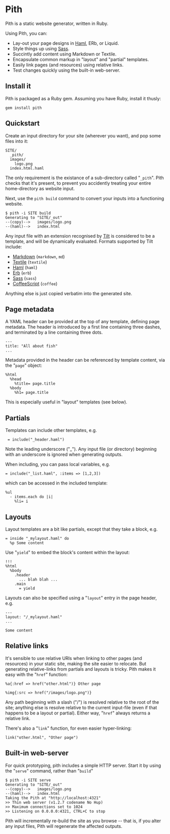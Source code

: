 Pith
====

Pith is a static website generator, written in Ruby.

Using Pith, you can:

* Lay-out your page designs in [Haml][haml], ERb, or Liquid.
* Style things up using [Sass][sass].
* Succintly add content using Markdown or Textile.
* Encapsulate common markup in "layout" and "partial" templates.
* Easily link pages (and resources) using relative links.
* Test changes quickly using the built-in web-server.

Install it
----------

Pith is packaged as a Ruby gem.  Assuming you have Ruby, install it thusly:

    gem install pith

Quickstart
----------

Create an input directory for your site (wherever you want), and pop some files into it:

    SITE/
      _pith/
      images/
        logo.png
      index.html.haml

The only requirement is the existance of a sub-directory called "`_pith`".  Pith checks that it's present, to prevent you accidently treating your entire home-directory as website input.

Next, use the `pith build` command to convert your inputs into a functioning website.

    $ pith -i SITE build
    Generating to "SITE/_out"
    --(copy)-->   images/logo.png
    --(haml)-->   index.html

Any input file with an extension recognised by [Tilt][tilt] is considered to be a template, and will be dynamically evaluated.  Formats supported by Tilt include:

- [Markdown](http://daringfireball.net/projects/markdown/) (`markdown`, `md`)
- [Textile](http://redcloth.org/hobix.com/textile/) (`textile`)
- [Haml][haml] (`haml`)
- [Erb](http://ruby-doc.org/stdlib/libdoc/erb/rdoc/classes/ERB.html) (`erb`)
- [Sass][sass] (`sass`)
- [CoffeeScript](http://jashkenas.github.com/coffee-script/) (`coffee`)

Anything else is just copied verbatim into the generated site.

Page metadata
-------------

A YAML header can be provided at the top of any template, defining page metadata.  The header is introduced by a first line containing three dashes, and terminated by a line containing three dots.

    ---
    title: "All about fish"
    ...

Metadata provided in the header can be referenced by template content, via the "`page`" object:

    %html
      %head
        %title= page.title
      %body
        %h1= page.title

This is especially useful in "layout" templates (see below).
    
Partials
--------

Templates can include other templates, e.g.

     = include("_header.haml")

Note the leading underscore ("_").  Any input file (or directory) beginning with an underscore is ignored when generating outputs.

When including, you can pass local variables, e.g.

    = include("_list.haml", :items => [1,2,3])

which can be accessed in the included template:

    %ul
      - items.each do |i|
        %li= i

Layouts
-------

Layout templates are a bit like partials, except that they take a block, e.g.

    = inside "_mylayout.haml" do
      %p Some content

Use "`yield`" to embed the block's content within the layout:

    !!!
    %html
      %body
        .header
          ... blah blah ...
        .main
          = yield

Layouts can also be specified using a "`layout`" entry in the page header, e.g.

    ---
    layout: "/_mylayout.haml"
    ...

    Some content
    
Relative links
--------------

It's sensible to use relative URIs when linking to other pages (and resources) in your static site, making the site easier to relocate.  But generating relative-links from partials and layouts is tricky.  Pith makes it easy with the "`href`" function:

    %a{:href => href("other.html")} Other page

    %img{:src => href("/images/logo.png")}

Any path beginning with a slash ("/") is resolved relative to the root of the site; anything else is resolve relative to the current input-file (even if that happens to be a layout or partial).  Either way, "`href`" always returns a relative link.

There's also a "`link`" function, for even easier hyper-linking:

    link("other.html", "Other page")
    
Built-in web-server
-------------------

For quick prototyping, pith includes a simple HTTP server.  Start it by using the "`serve`" command, rather than "`build`"

    $ pith -i SITE serve
    Generating to "SITE/_out"
    --(copy)-->   images/logo.png
    --(haml)-->   index.html
    Taking the Pith at "http://localhost:4321"
    >> Thin web server (v1.2.7 codename No Hup)
    >> Maximum connections set to 1024
    >> Listening on 0.0.0.0:4321, CTRL+C to stop

Pith will incrementally re-build the site as you browse -- that is, if you alter any input files, Pith will regenerate the affected outputs.

[tilt]: http://github.com/rtomayko/tilt/
[haml]: http://haml-lang.com
[sass]: http://sass-lang.com
